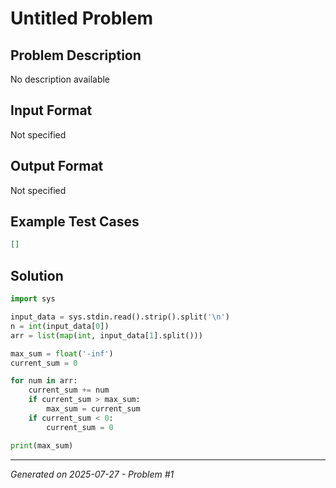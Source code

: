 # Untitled Problem

## Problem Description
No description available

## Input Format
Not specified

## Output Format
Not specified

## Example Test Cases
```json
[]
```

## Solution
```python
import sys

input_data = sys.stdin.read().strip().split('\n')
n = int(input_data[0])
arr = list(map(int, input_data[1].split()))

max_sum = float('-inf')
current_sum = 0

for num in arr:
    current_sum += num
    if current_sum > max_sum:
        max_sum = current_sum
    if current_sum < 0:
        current_sum = 0

print(max_sum)
```

---
*Generated on 2025-07-27 - Problem #1*